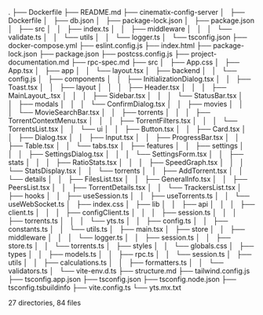 .
├── Dockerfile
├── README.md
├── cinematix-config-server
│   ├── Dockerfile
│   ├── db.json
│   ├── package-lock.json
│   ├── package.json
│   ├── src
│   │   ├── index.ts
│   │   ├── middleware
│   │   │   └── validate.ts
│   │   └── utils
│   │       └── logger.ts
│   └── tsconfig.json
├── docker-compose.yml
├── eslint.config.js
├── index.html
├── package-lock.json
├── package.json
├── postcss.config.js
├── project-documentation.md
├── rpc-spec.md
├── src
│   ├── App.css
│   ├── App.tsx
│   ├── app
│   │   └── layout.tsx
│   ├── backend
│   │   └── config.js
│   ├── components
│   │   ├── InitializationDialog.tsx
│   │   ├── Toast.tsx
│   │   ├── layout
│   │   │   ├── Header.tsx
│   │   │   ├── MainLayout_.tsx
│   │   │   ├── Sidebar.tsx
│   │   │   └── StatusBar.tsx
│   │   ├── modals
│   │   │   └── ConfirmDialog.tsx
│   │   ├── movies
│   │   │   └── MovieSearchBar.tsx
│   │   ├── torrents
│   │   │   ├── TorrentContextMenu.tsx
│   │   │   ├── TorrentFilters.tsx
│   │   │   └── TorrentsList.tsx
│   │   └── ui
│   │       ├── Button.tsx
│   │       ├── Card.tsx
│   │       ├── Dialog.tsx
│   │       ├── Input.tsx
│   │       ├── ProgressBar.tsx
│   │       ├── Table.tsx
│   │       └── tabs.tsx
│   ├── features
│   │   ├── settings
│   │   │   ├── SettingsDialog.tsx
│   │   │   └── SettingsForm.tsx
│   │   ├── stats
│   │   │   ├── RatioStats.tsx
│   │   │   ├── SpeedGraph.tsx
│   │   │   └── StatsDisplay.tsx
│   │   └── torrents
│   │       ├── AddTorrent.tsx
│   │       └── details
│   │           ├── FilesList.tsx
│   │           ├── GeneralInfo.tsx
│   │           ├── PeersList.tsx
│   │           ├── TorrentDetails.tsx
│   │           └── TrackersList.tsx
│   ├── hooks
│   │   ├── useSession.ts
│   │   ├── useTorrents.ts
│   │   └── useWebSocket.ts
│   ├── index.css
│   ├── lib
│   │   ├── api
│   │   │   ├── client.ts
│   │   │   ├── configClient.ts
│   │   │   ├── session.ts
│   │   │   ├── torrents.ts
│   │   │   └── yts.ts
│   │   ├── config.ts
│   │   ├── constants.ts
│   │   └── utils.ts
│   ├── main.tsx
│   ├── store
│   │   ├── middleware
│   │   │   └── logger.ts
│   │   ├── session.ts
│   │   ├── store.ts
│   │   └── torrents.ts
│   ├── styles
│   │   └── globals.css
│   ├── types
│   │   ├── models.ts
│   │   ├── rpc.ts
│   │   └── session.ts
│   ├── utils
│   │   ├── calculations.ts
│   │   ├── formatters.ts
│   │   └── validators.ts
│   └── vite-env.d.ts
├── structure.md
├── tailwind.config.js
├── tsconfig.app.json
├── tsconfig.json
├── tsconfig.node.json
├── tsconfig.tsbuildinfo
├── vite.config.ts
└── yts.mx.txt

27 directories, 84 files